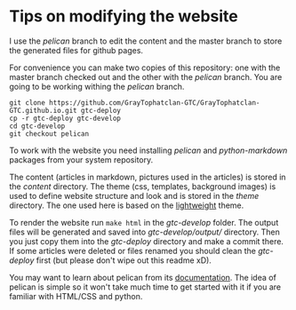# Tips on modifying the website

I use the *pelican* branch to edit the content and the master branch to store the generated files for github pages.

For convenience you can make two copies of this repository: one with the master branch checked out and the other with the *pelican* branch. You are going to be working withing the *pelican* branch.

```
git clone https://github.com/GrayTophatclan-GTC/GrayTophatclan-GTC.github.io.git gtc-deploy
cp -r gtc-deploy gtc-develop
cd gtc-develop
git checkout pelican
```

To work with the website you need installing *pelican* and *python-markdown* packages from your system repository.

The content (articles in markdown, pictures used in the articles) is stored in the *content* directory. The theme (css, templates, background images) is used to define website structure and look and is stored in the *theme* directory. The one used here is based on the [lightweight](https://github.com/getpelican/pelican-themes/tree/master/lightweight) theme.

To render the website run `make html` in the *gtc-develop* folder. The output files will be generated and saved into *gtc-develop/output/* directory. Then you just copy them into the *gtc-deploy* directory and make a commit there. If some articles were deleted or files renamed you should clean the *gtc-deploy* first (but please don't wipe out this readme xD).

You may want to learn about pelican from its [documentation](http://docs.getpelican.com/en/stable/). The idea of pelican is simple so it won't take much time to get started with it if you are familiar with HTML/CSS and python.
